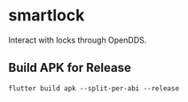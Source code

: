 # smartlock

Interact with locks through OpenDDS.

## Build APK for Release

`flutter build apk --split-per-abi --release`
